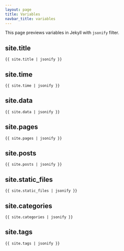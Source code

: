 ```yaml
---
layout: page
title: Variables
navbar_title: variables
---
```


This page previews variables in Jekyll with `jsonify` filter.

## site.title

```
{{ site.title | jsonify }}
```

## site.time

```
{{ site.time | jsonify }}
```

## site.data

```
{{ site.data | jsonify }}
```

## site.pages

```
{{ site.pages | jsonify }}
```

## site.posts

```
{{ site.posts | jsonify }}
```

## site.static_files

```
{{ site.static_files | jsonify }}
```

## site.categories

```
{{ site.categories | jsonify }}
```

## site.tags

```
{{ site.tags | jsonify }}
```

<script>
document.querySelectorAll('pre code').forEach(function (el) {
  el.innerText = JSON.stringify(JSON.parse(el.innerText), null, 2)
});
</script>
